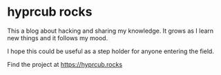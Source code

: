 # hyprcub rocks

This a blog about hacking and sharing my knowledge. It grows as I learn new things and it follows my mood.

I hope this could be useful as a step holder for anyone entering the field.

Find the project at https://hyprcub.rocks
